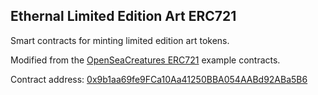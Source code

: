 ## Ethernal Limited Edition Art ERC721

Smart contracts for minting limited edition art tokens.

Modified from the [OpenSeaCreatures ERC721](https://github.com/ProjectOpenSea/opensea-creatures) example contracts.

Contract address: [0x9b1aa69fe9FCa10Aa41250BBA054AABd92ABa5B6](https://etherscan.io/address/0x9b1aa69fe9FCa10Aa41250BBA054AABd92ABa5B6)

